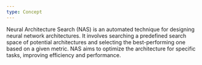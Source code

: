 ```yaml
---
type: Concept
---
```


Neural Architecture Search (NAS) is an automated technique for designing neural network architectures. It involves searching a predefined search space of potential architectures and selecting the best-performing one based on a given metric. NAS aims to optimize the architecture for specific tasks, improving efficiency and performance.
